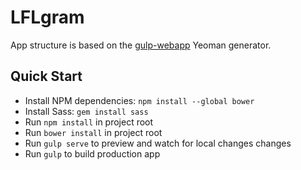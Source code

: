 
# LFLgram

App structure is based on the [gulp-webapp](https://github.com/yeoman/generator-gulp-webapp "Gulp Webapp") Yeoman generator. 

## Quick Start

* Install NPM dependencies: `npm install --global bower`
* Install Sass: `gem install sass`
* Run `npm install` in project root
* Run `bower install` in project root
* Run `gulp serve` to preview and watch for local changes changes
* Run `gulp` to build production app
